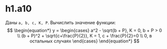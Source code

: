 # h1.a10
Даны `a, b, c, K, P`. Вычислить значение функции:
$$
\begin{equation*}
y = 
 \begin{cases}
   a^2 - \sqrt{b + P}, K = 0, b + P > 0 \\
   (b + P)^2 + \sqrt{c+\frac{P}{2}}, K = 1, c + \frac{P}{2}=0 \\
   0, в остальных случаях
 \end{cases}
\end{equation*}
$$